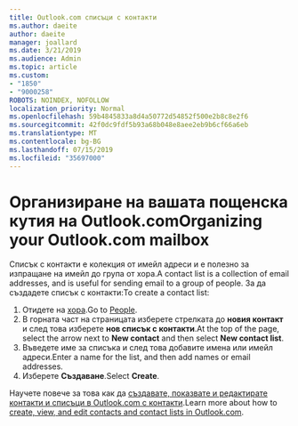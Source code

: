 ```yaml
---
title: Outlook.com списъци с контакти
ms.author: daeite
author: daeite
manager: joallard
ms.date: 3/21/2019
ms.audience: Admin
ms.topic: article
ms.custom:
- "1850"
- "9000258"
ROBOTS: NOINDEX, NOFOLLOW
localization_priority: Normal
ms.openlocfilehash: 59b4845833a8d4a50772d54852f500e2b8c8e2f6
ms.sourcegitcommit: 42f0dc9fdf5b93a68b048e8aee2eb9b6cf66a6eb
ms.translationtype: MT
ms.contentlocale: bg-BG
ms.lasthandoff: 07/15/2019
ms.locfileid: "35697000"
---
```

# <a name="organizing-your-outlookcom-mailbox"></a><span data-ttu-id="cd7c0-102">Организиране на вашата пощенска кутия на Outlook.com</span><span class="sxs-lookup"><span data-stu-id="cd7c0-102">Organizing your Outlook.com mailbox</span></span>

<span data-ttu-id="cd7c0-103">Списък с контакти е колекция от имейл адреси и е полезно за изпращане на имейл до група от хора.</span><span class="sxs-lookup"><span data-stu-id="cd7c0-103">A contact list is a collection of email addresses, and is useful for sending email to a group of people.</span></span> <span data-ttu-id="cd7c0-104">За да създадете списък с контакти:</span><span class="sxs-lookup"><span data-stu-id="cd7c0-104">To create a contact list:</span></span>

1. <span data-ttu-id="cd7c0-105">Отидете на [хора](https://outlook.live.com/people/).</span><span class="sxs-lookup"><span data-stu-id="cd7c0-105">Go to [People](https://outlook.live.com/people/).</span></span>
1. <span data-ttu-id="cd7c0-106">В горната част на страницата изберете стрелката до **новия контакт** и след това изберете **нов списък с контакти**.</span><span class="sxs-lookup"><span data-stu-id="cd7c0-106">At the top of the page, select the arrow next to **New contact** and then select **New contact list**.</span></span>
1. <span data-ttu-id="cd7c0-107">Въведете име за списъка и след това добавите имена или имейл адреси.</span><span class="sxs-lookup"><span data-stu-id="cd7c0-107">Enter a name for the list, and then add names or email addresses.</span></span>
1. <span data-ttu-id="cd7c0-108">Изберете **Създаване**.</span><span class="sxs-lookup"><span data-stu-id="cd7c0-108">Select **Create**.</span></span>

<span data-ttu-id="cd7c0-109">Научете повече за това как да [създавате, показвате и редактирате контакти и списъци в Outlook.com с контакти](https://support.office.com/article/5b909158-036e-4820-92f7-2a27f57b9f01?wt.mc_id=Office_Outlook_com_Alchemy).</span><span class="sxs-lookup"><span data-stu-id="cd7c0-109">Learn more about how to [create, view, and edit contacts and contact lists in Outlook.com](https://support.office.com/article/5b909158-036e-4820-92f7-2a27f57b9f01?wt.mc_id=Office_Outlook_com_Alchemy).</span></span>
